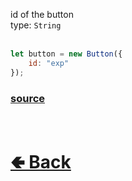 id of the button<br>
type: `String`<br>
<br>

```js
let button = new Button({
    id: "exp"
});
```

### [source](https://github.com/paigeroid/noscord.js/blob/main/src/Services/ComponentService/components/Button.js)

<br> <h1> [🢀 Back](https://github.com/paigeroid/noscord.js/wiki/Components.Button) </h1>
